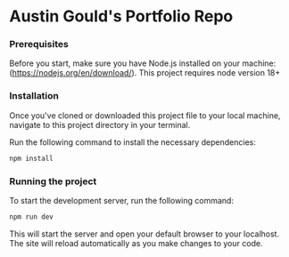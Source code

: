# Austin Gould's Portfolio Repo

### Prerequisites

Before you start, make sure you have Node.js installed on your machine: (https://nodejs.org/en/download/). This project requires node version 18+

### Installation

Once you've cloned or downloaded this project file to your local machine, navigate to this project directory in your terminal.

Run the following command to install the necessary dependencies:

```bash
npm install
```

### Running the project

To start the development server, run the following command:

```bash
npm run dev
```

This will start the server and open your default browser to your localhost. The site will reload automatically as you make changes to your code.
